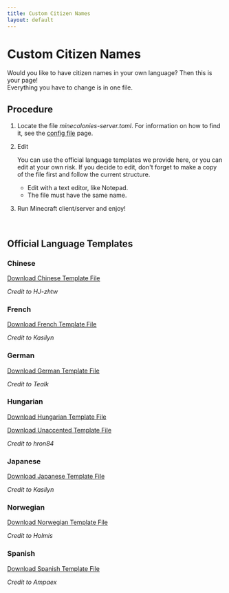 ```yaml
---
title: Custom Citizen Names
layout: default
---
```

# Custom Citizen Names

Would you like to have citizen names in your own language? Then this is your page!<br>
Everything you have to change is in one file.
<br>

## Procedure

1. Locate the file _minecolonies-server.toml_. For information on how to find it, see the [config file](../../source/misc/configfile) page.<br>


2. Edit

   You can use the official language templates we provide here, or you can edit at your own risk. If you decide to edit,
   don't forget to make a copy of the file first and follow the current structure.
   <br>
    <ul>
   <li>Edit with a text editor, like Notepad.</li>
   <li>The file must have the same name.</li>
    </ul>


3. Run Minecraft client/server and enjoy!

<br>

## Official Language Templates

### Chinese

[Download Chinese Template File](../../source/misc/languageNameTemplates/chineseTemplate.toml)

*Credit to HJ-zhtw*

### French

[Download French Template File](../../source/misc/languageNameTemplates/frenchTemplate.toml)

*Credit to Kasilyn*

### German

[Download German Template File](../../source/misc/languageNameTemplates/germanTemplate.toml)

*Credit to Tealk*

### Hungarian

[Download Hungarian Template File](../../source/misc/languageNameTemplates/hungarianTemplate.toml)

[Download Unaccented Template File](../../source/misc/languageNameTemplates/unaccHungarianTemplate.toml)

*Credit to hron84*

### Japanese

[Download Japanese Template File](../../source/misc/languageNameTemplates/japaneseTemplate.toml)

*Credit to Kasilyn*

### Norwegian

[Download Norwegian Template File](../../source/misc/languageNameTemplates/norwegianTemplate.toml)

*Credit to Holmis*

### Spanish

[Download Spanish Template File](../../source/misc/languageNameTemplates/spanishTemplate.toml)

*Credit to Ampaex*

<br>
